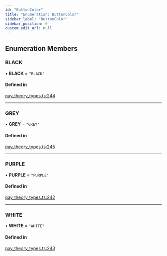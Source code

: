 ```yaml
---
id: "ButtonColor"
title: "Enumeration: ButtonColor"
sidebar_label: "ButtonColor"
sidebar_position: 0
custom_edit_url: null
---
```


## Enumeration Members

### BLACK

• **BLACK** = ``"BLACK"``

#### Defined in

[pay_theory_types.ts:244](https://github.com/pay-theory/pay-theory-documentation/blob/d9bc0a2/theme/pay_theory_types.ts#L244)

___

### GREY

• **GREY** = ``"GREY"``

#### Defined in

[pay_theory_types.ts:245](https://github.com/pay-theory/pay-theory-documentation/blob/d9bc0a2/theme/pay_theory_types.ts#L245)

___

### PURPLE

• **PURPLE** = ``"PURPLE"``

#### Defined in

[pay_theory_types.ts:242](https://github.com/pay-theory/pay-theory-documentation/blob/d9bc0a2/theme/pay_theory_types.ts#L242)

___

### WHITE

• **WHITE** = ``"WHITE"``

#### Defined in

[pay_theory_types.ts:243](https://github.com/pay-theory/pay-theory-documentation/blob/d9bc0a2/theme/pay_theory_types.ts#L243)
